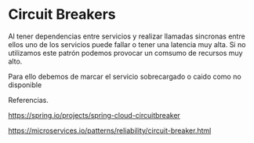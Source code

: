 # Circuit Breakers

Al tener dependencias entre servicios y realizar llamadas sincronas entre ellos uno de los servicios puede fallar o tener una latencia muy alta. Si no utilizamos este patrón podemos provocar un comsumo de recursos muy alto.

Para ello debemos de marcar el servicio sobrecargado o caido como no disponible

Referencias.

https://spring.io/projects/spring-cloud-circuitbreaker

https://microservices.io/patterns/reliability/circuit-breaker.html